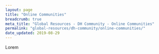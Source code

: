 ```yaml
---
layout: page
title: "Online Communities"
breadcrumb: true
meta_title: "Global Resources - DH Community - Online Communities"
permalink: "global-resources/dh-community/online-communities/"
date_updated: 2019-08-29
---
```


Lorem